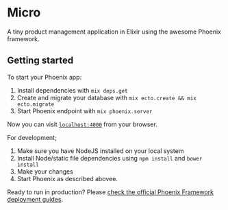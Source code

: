 # Micro

A tiny product management application in Elixir using the awesome Phoenix framework.

## Getting started

To start your Phoenix app:

  1. Install dependencies with `mix deps.get`
  2. Create and migrate your database with `mix ecto.create && mix ecto.migrate`
  3. Start Phoenix endpoint with `mix phoenix.server`

Now you can visit [`localhost:4000`](http://localhost:4000) from your browser.

For development;
1. Make sure you have NodeJS installed on your local system
2. Install Node/static file dependencies using `npm install` and `bower install`
3. Make your changes
4. Start Phoenix as described abovee.

Ready to run in production? Please [check the official Phoenix Framework deployment guides](http://www.phoenixframework.org/docs/deployment).